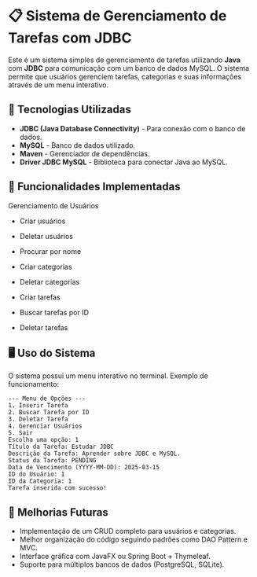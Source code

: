 # 📋 Sistema de Gerenciamento de Tarefas com JDBC

Este é um sistema simples de gerenciamento de tarefas utilizando **Java** com **JDBC** para comunicação com um banco de dados MySQL. O sistema permite que usuários gerenciem tarefas, categorias e suas informações através de um menu interativo.

## 🚀 Tecnologias Utilizadas

- **JDBC (Java Database Connectivity)** - Para conexão com o banco de dados.
- **MySQL** - Banco de dados utilizado.
- **Maven** - Gerenciador de dependências.
- **Driver JDBC MySQL** - Biblioteca para conectar Java ao MySQL.

## 📜 Funcionalidades Implementadas
Gerenciamento de Usuários

- Criar usuários
- Deletar usuários
- Procurar por nome

- Criar categorias
- Deletar categorias


- Criar tarefas
- Buscar tarefas por ID
- Deletar tarefas

## 🖥️ Uso do Sistema
O sistema possui um menu interativo no terminal. Exemplo de funcionamento:
```
--- Menu de Opções ---
1. Inserir Tarefa
2. Buscar Tarefa por ID
3. Deletar Tarefa
4. Gerenciar Usuários
5. Sair
Escolha uma opção: 1
Título da Tarefa: Estudar JDBC
Descrição da Tarefa: Aprender sobre JDBC e MySQL.
Status da Tarefa: PENDING
Data de Vencimento (YYYY-MM-DD): 2025-03-15
ID do Usuário: 1
ID da Categoria: 1
Tarefa inserida com sucesso!

```

## 📌 Melhorias Futuras
- Implementação de um CRUD completo para usuários e categorias.
- Melhor organização do código seguindo padrões como DAO Pattern e MVC.
- Interface gráfica com JavaFX ou Spring Boot + Thymeleaf.
- Suporte para múltiplos bancos de dados (PostgreSQL, SQLite).
